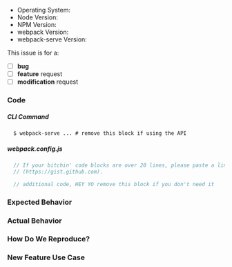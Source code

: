 <!--
  Issues are so 🔥

  If you remove or skip this template, you'll make the 🐼 sad and @ken_wheeler
  will appear and pile-drive the close button from a great height while making
  animal noises.

  👉🏽 Need support, advice, or help? Don't open an issue.
  Head to StackOverflow or https://gitter.im/webpack/webpack.
-->

* Operating System:
* Node Version:
* NPM Version:
* webpack Version:
* webpack-serve Version:

<!-- Please place an x (no spaces!) in all [ ] that apply -->

This issue is for a:

- [ ] **bug**
- [ ] **feature** request
- [ ] **modification** request

### Code

##### CLI Command

```console
  $ webpack-serve ... # remove this block if using the API
```

##### webpack.config.js

```js
  // If your bitchin' code blocks are over 20 lines, please paste a link to a gist
  // (https://gist.github.com).
```

```js
  // additional code, HEY YO remove this block if you don't need it
```

### Expected Behavior

### Actual Behavior

### How Do We Reproduce?

<!--
  Remove this section if not reporting a bug.

  If your webpack config is over 50 lines long, please provide a URL to a repo
  for your beefy 🍖 app that we can use to reproduce.
-->

### New Feature Use Case

<!-- Remove this section if not requesting a feature -->
